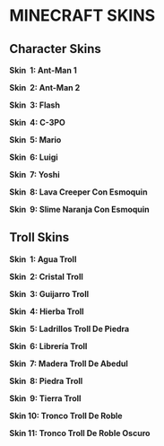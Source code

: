 # MINECRAFT SKINS

## Character Skins

**Skin &nbsp;1: Ant-Man 1**

**Skin &nbsp;2: Ant-Man 2**

**Skin &nbsp;3: Flash**

**Skin &nbsp;4: C-3PO**

**Skin &nbsp;5: Mario**

**Skin &nbsp;6: Luigi**

**Skin &nbsp;7: Yoshi**

**Skin &nbsp;8: Lava Creeper Con Esmoquin**

**Skin &nbsp;9: Slime Naranja Con Esmoquin**

## Troll Skins

**Skin &nbsp;1: Agua Troll**

**Skin &nbsp;2: Cristal Troll**

**Skin &nbsp;3: Guijarro Troll**

**Skin &nbsp;4: Hierba Troll**

**Skin &nbsp;5: Ladrillos Troll De Piedra**

**Skin &nbsp;6: Librería Troll**

**Skin &nbsp;7: Madera Troll De Abedul**

**Skin &nbsp;8: Piedra Troll**

**Skin &nbsp;9: Tierra Troll**

**Skin 10: Tronco Troll De Roble**

**Skin 11: Tronco Troll De Roble Oscuro**
